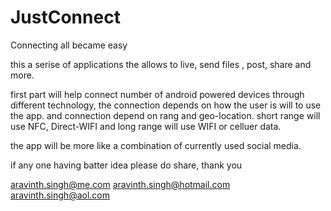 # JustConnect
Connecting all became easy

this a serise of applications the allows to live, send files , post, share and more.

first part will help connect number of android powered devices through different technology, the connection depends on how the user is will to use the app.
and connection depend on rang and geo-location.
short range will use NFC, Direct-WIFI and long range will use WIFI or celluer data.

the app will be more like a combination of currently used social media.

if any one having batter idea please do share, thank you 

aravinth.singh@me.com
aravinth.singh@hotmail.com  
aravinth.singh@aol.com
